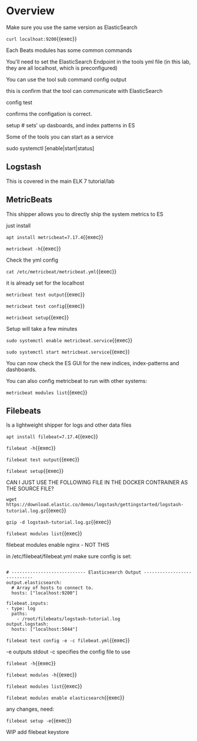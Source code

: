 # Overview

Make sure you use the same version as ElasticSearch

`curl localhoat:9200`{{exec}}

Each Beats modules has some common commands


You'll need to set the ElasticSearch Endpoint in the tools yml file (in this lab, they are all localhost, which is preconfigured)

You can use the tool sub command <toolName>  config output

this is confirm that the tool can communicate with ElasticSearch

<toolName> config test

confirms the configation is correct.

<toolname>  setup   # sets' up dasboards, and index patterns in ES

Some of the tools you can start as a service

sudo systemctl [enable|start|status] 





## Logstash

This is covered in the main ELK 7 tutorial/lab

## MetricBeats

This shipper allows you to directly ship the system metrics to ES

just install

`apt install metricbeat=7.17.4`{{exec}}

`metricbeat -h`{{exec}}

Check the yml config

`cat /etc/metricbeat/metricbeat.yml`{{exec}}

it is already set for the localhost

`metricbeat test output`{{exec}}

`metricbeat test config`{{exec}}

`metricbeat setup`{{exec}}  

Setup will take a few minutes

`sudo systemctl enable metricbeat.service`{{exec}}

`sudo systemctl start metricbeat.service`{{exec}}

You can now check the ES GUI for the new indices, index-patterns and dashboards.

You can also config metricbeat to run with other systems:

`metricbeat modules list`{{exec}}

## Filebeats

Is a lightweight shipper for logs and other data files

`apt install filebeat=7.17.4`{{exec}}

`filebeat -h`{{exec}}

`filebeat test output`{{exec}}

`filebeat setup`{{exec}}

CAN I JUST USE THE FOLLOWING FILE IN THE DOCKER CONTRAINER AS THE SOURCE FILE?

`wget https://download.elastic.co/demos/logstash/gettingstarted/logstash-tutorial.log.gz`{{exec}}

`gzip -d logstash-tutorial.log.gz`{{exec}}


`filebeat modules list`{{exec}}

filebeat modules enable nginx  - NOT THIS

in /etc/filebeat/filebeat.yml  make sure config is set:

```

# ---------------------------- Elasticsearch Output ----------------------------
output.elasticsearch:
  # Array of hosts to connect to.
  hosts: ["localhost:9200"]

filebeat.inputs:
- type: log
  paths:
    - /root/filebeats/logstash-tutorial.log 
output.logstash:
  hosts: ["localhost:5044"]
```

`filebeat test config -e -c filebeat.yml`{{exec}}

-e outputs stdout
-c specifies the config file to use


`filebeat -h`{{exec}}


`filebeat modules -h`{{exec}}

`filebeat modules list`{{exec}}

`filebeat modules enable elasticsearch`{{exec}}

any changes, need:

`filebeat setup -e`{{exec}}

WIP add filebeat keystore




